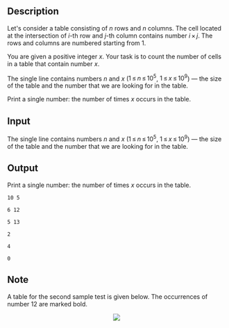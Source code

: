 ## Description

<div><p>Let's consider a table consisting of <span class="tex-span"><i>n</i></span> rows and <span class="tex-span"><i>n</i></span> columns. The cell located at the intersection of <span class="tex-span"><i>i</i></span>-th row and <span class="tex-span"><i>j</i></span>-th column contains number <span class="tex-span"><i>i</i> × <i>j</i></span>. The rows and columns are numbered starting from 1.</p><p>You are given a positive integer <span class="tex-span"><i>x</i></span>. Your task is to count the number of cells in a table that contain number <span class="tex-span"><i>x</i></span>.</p></div><div class="input-specification"><p>The single line contains numbers <span class="tex-span"><i>n</i></span> and <span class="tex-span"><i>x</i></span> (<span class="tex-span">1 ≤ <i>n</i> ≤ 10<sup class="upper-index">5</sup></span>, <span class="tex-span">1 ≤ <i>x</i> ≤ 10<sup class="upper-index">9</sup></span>) — the size of the table and the number that we are looking for in the table.</p></div><div class="output-specification"><p>Print a single number: the number of times <span class="tex-span"><i>x</i></span> occurs in the table.</p></div>

## Input

<p>The single line contains numbers <span class="tex-span"><i>n</i></span> and <span class="tex-span"><i>x</i></span> (<span class="tex-span">1 ≤ <i>n</i> ≤ 10<sup class="upper-index">5</sup></span>, <span class="tex-span">1 ≤ <i>x</i> ≤ 10<sup class="upper-index">9</sup></span>) — the size of the table and the number that we are looking for in the table.</p>

## Output

<p>Print a single number: the number of times <span class="tex-span"><i>x</i></span> occurs in the table.</p>





```input1
10 5

```




```input2
6 12

```




```input3
5 13

```




```output1
2

```




```output2
4

```




```output3
0

```



## Note

<p>A table for the second sample test is given below. The occurrences of number <span class="tex-span">12</span> are marked bold. </p><center> <img class="tex-graphics" src="file://BVdJw1mG.png" style="max-width: 100.0%;max-height: 100.0%;"> </center>
